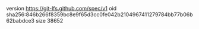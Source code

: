 version https://git-lfs.github.com/spec/v1
oid sha256:846b266f8359bc8e9f65d3cc0fe042b2104967411279784bb77b06b62babdce3
size 38652
